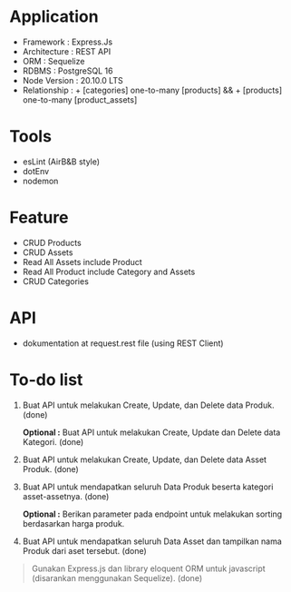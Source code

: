 # Application
+ Framework : Express.Js
+ Architecture : REST API
+ ORM : Sequelize
+ RDBMS : PostgreSQL 16
+ Node Version : 20.10.0 LTS
+ Relationship : + [categories] one-to-many [products] && + [products] one-to-many [product_assets]

# Tools
+ esLint (AirB&B style)
+ dotEnv
+ nodemon

# Feature
+ CRUD Products
+ CRUD Assets
+ Read All Assets include Product
+ Read All Product include Category and Assets
+ CRUD Categories

# API
+ dokumentation at request.rest file (using REST Client)

# To-do list
1. Buat API untuk melakukan Create, Update, dan Delete data Produk. (done)
    
   **Optional :** Buat API untuk melakukan Create, Update dan Delete data Kategori. (done)
    
2. Buat API untuk melakukan Create, Update, dan Delete data Asset Produk. (done)
3. Buat API untuk mendapatkan seluruh Data Produk beserta kategori asset-assetnya. (done)
    
    **Optional :** Berikan parameter pada endpoint untuk melakukan sorting berdasarkan harga produk.
    
4. Buat API untuk mendapatkan seluruh Data Asset dan tampilkan nama Produk dari aset tersebut. (done)

> Gunakan Express.js dan library eloquent ORM untuk javascript (disarankan menggunakan Sequelize). (done)